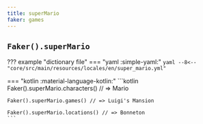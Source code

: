 ```yaml
---
title: superMario
faker: games
---
```


## `Faker().superMario`

??? example "dictionary file"
    === "yaml :simple-yaml:"
        ```yaml
        --8<-- "core/src/main/resources/locales/en/super_mario.yml"
        ```

=== "kotlin :material-language-kotlin:"
    ```kotlin
    Faker().superMario.characters() // => Mario

    Faker().superMario.games() // => Luigi's Mansion

    Faker().superMario.locations() // => Bonneton
    ```
